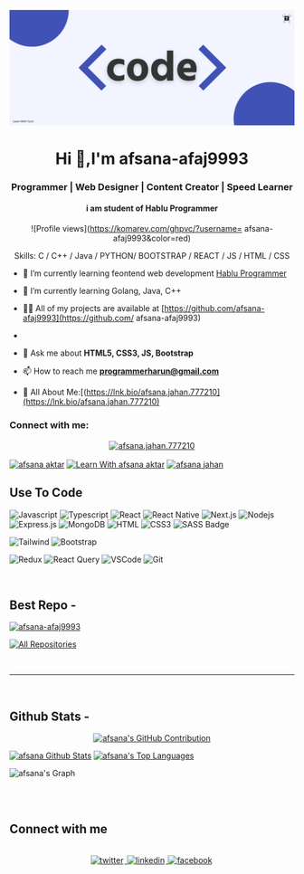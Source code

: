 ![I am afsana-afaj9993](https://github.com/afsana-afaj9993/afsana-afaj9993/blob/main/code.png)


<h1 align="center">Hi 👋,I'm afsana-afaj9993</h1>
<h3 align="center">Programmer | Web Designer | Content Creator | Speed Learner</h3>
<h4 align="center">i am student  of Hablu Programmer</h4>

<div align="center">

![Profile views](https://komarev.com/ghpvc/?username= afsana-afaj9993&color=red)

Skills: C / C++ / Java / PYTHON/ BOOTSTRAP / REACT / JS / HTML / CSS

</div>

- 🔭 I’m currently  learning feontend web development [Hablu Programmer](https://www.hablu-programmer.com/)

- 🌱 I’m currently learning Golang, Java, C++

- 👨‍💻 All of my projects are available at [https://github.com/afsana-afaj9993](https://github.com/ afsana-afaj9993)

-

- 💬 Ask me about **HTML5, CSS3, JS, Bootstrap**

- 📫 How to reach me **programmerharun@gmail.com**

- 📄 All About Me:[(https://lnk.bio/afsana.jahan.777210](https://lnk.bio/afsana.jahan.777210)

<h3 align="left">Connect with me:</h3>

<p align="center">
<a href="https://web.facebook.com/afsana.jahan.777210"target="blank"><img align="center" src="https://raw.githubusercontent.com/rahuldkjain/github-profile-readme-generator/master/src/images/icons/Social/facebook.svg" alt="afsana.jahan.777210" height="30" width="40" /></a>


<a href="https://codepen.io/trending" target="blank"><img align="center" src="https://raw.githubusercontent.com/rahuldkjain/github-profile-readme-generator/master/src/images/icons/Social/codepen.svg" alt="afsana aktar" height="30" width="40" /></a>
<a href="https://www.youtube.com/@AfsanaAktar-j9j" target="blank"><img align="center" src="https://raw.githubusercontent.com/rahuldkjain/github-profile-readme-generator/master/src/images/icons/Social/youtube.svg" alt="Learn With afsana aktar" height="30" width="40" /></a>
<a href="https://instagram.com/afsana jahan" target="blank"><img align="center" src="https://raw.githubusercontent.com/rahuldkjain/github-profile-readme-generator/master/src/images/icons/Social/instagram.svg" alt="afsana jahan" height="30" width="40" /></a>


## Use To Code

![Javascript](https://img.shields.io/badge/Javascript-F0DB4F?style=for-the-badge&labelColor=black&logo=javascript&logoColor=F0DB4F)
![Typescript](https://img.shields.io/badge/Typescript-007acc?style=for-the-badge&labelColor=black&logo=typescript&logoColor=007acc)
![React](https://img.shields.io/badge/-React-61DBFB?style=for-the-badge&labelColor=black&logo=react&logoColor=61DBFB)
![React Native](https://img.shields.io/badge/React_Native-20232A?style=for-the-badge&logo=react&logoColor=61DAFB)
![Next.js](https://img.shields.io/badge/next.js-000000?style=for-the-badge&logo=nextdotjs&logoColor=white)
![Nodejs](https://img.shields.io/badge/Nodejs-3C873A?style=for-the-badge&labelColor=black&logo=node.js&logoColor=3C873A)
![Express.js](https://img.shields.io/badge/Express.js-000000?style=for-the-badge&logo=express&logoColor=white)
![MongoDB](https://img.shields.io/badge/MongoDB-4EA94B?style=for-the-badge&logo=mongodb&logoColor=white)
![HTML](https://img.shields.io/badge/HTML5-E34F26?style=for-the-badge&logo=html5&logoColor=white)
![CSS3](https://img.shields.io/badge/CSS3-1572B6?style=for-the-badge&logo=css3&logoColor=white)
![SASS Badge](https://img.shields.io/badge/Sass-CC6699?style=for-the-badge&logo=sass&logoColor=white)

![Tailwind](https://img.shields.io/badge/Tailwind_CSS-092749?style=for-the-badge&logo=tailwindcss&logoColor=06B6D4&labelColor=000000)
![Bootstrap](https://img.shields.io/badge/Bootstrap-563D7C?style=for-the-badge&logo=bootstrap&logoColor=white)

![Redux](https://img.shields.io/badge/Redux-593D88?style=for-the-badge&logo=redux&logoColor=white)
![React Query](https://img.shields.io/badge/-React_Query-FF4154?style=for-the-badge&logo=react%20query&logoColor=white)
![VSCode](https://img.shields.io/badge/Visual_Studio-0078d7?style=for-the-badge&logo=visual%20studio&logoColor=white)
![Git](https://img.shields.io/badge/Git-F05032?style=for-the-badge&logo=git&logoColor=white)

<br/>

## Best Repo -

[![afsana-afaj9993](https://github-readme-stats.vercel.app/api/pin/?username=afsana-afaj9993&repo=afsana-afaj9993&border_color=7F3FBF&bg_color=0D1117&title_color=C9D1D9&text_color=8B949E&icon_color=7F3FBF)](https://github.com/afsana-afaj9993/afsana-afaj9993)

<p align="left">
  <a href="https://github.com/afsana-afaj9993?tab=repositories" target="_blank"><img alt="All Repositories" title="All Repositories" src="https://img.shields.io/badge/-All%20Repos-2962FF?style=for-the-badge&logo=koding&logoColor=white"/></a>
</p>

<br/>
<hr/>
<br/>

## Github Stats -

<p align="center">
  <a href="https://github.com/afsana-afaj9993">
    <img src="https://github-profile-summary-cards.vercel.app/api/cards/profile-details?username=afsana-afaj9993&theme=radical" alt="afsana's GitHub Contribution"/>
  </a>
</p>

<a> 
    <a href="https://github.com/afsana-afaj9993"><img alt="afsana Github Stats" src="https://denvercoder1-github-readme-stats.vercel.app/api?username=afsana-afaj9993&show_icons=true&count_private=true&theme=react&border_color=7F3FBF&bg_color=0D1117&title_color=F85D7F&icon_color=F8D866" height="192px" width="49.5%"/></a>
  <a href="https://github.com/afsana-afaj9993"><img alt="afsana's Top Languages" src="https://denvercoder1-github-readme-stats.vercel.app/api/top-langs/?username=afsana-afaj9993&langs_count=8&layout=compact&theme=react&border_color=7F3FBF&bg_color=0D1117&title_color=F85D7F&icon_color=F8D866" height="192px" width="49.5%"/></a>
  <br/>
</a>

![afsana's Graph](https://github-readme-activity-graph.vercel.app/graph?username=afsana-afaj9993&custom_title=afsana's%20GitHub%20Activity%20Graph&bg_color=0D1117&color=7F3FBF&line=7F3FBF&point=7F3FBF&area_color=FFFFFF&title_color=FFFFFF&area=true)

<br/>

<br/>

## Connect with me

<div align="center">
<br/>
<a href="https://web.facebook.com/afsana.jahan.777210" target="_blank">
<img src=https://img.shields.io/badge/twitter-%2300acee.svg?&style=for-the-badge&logo=twitter&logoColor=white alt=twitter style="margin-bottom: 5px; margin-right: 2px;" />
</a>
<a href="https://www.linkedin.com/in/afsana-afaj9993/" target="_blank">
<img src=https://img.shields.io/badge/linkedin-%231E77B5.svg?&style=for-the-badge&logo=linkedin&logoColor=white alt=linkedin style="margin-bottom: 5px; margin-right: 2px;" />
</a>
<a href="https://web.facebook.com/afsana.jahan.777210" target="_blank">
<img src=https://img.shields.io/badge/facebook-%232E87FB.svg?&style=for-the-badge&logo=facebook&logoColor=white alt=facebook style="margin-bottom: 5px; margin-right: 2px;" />
</a>  
</div>
